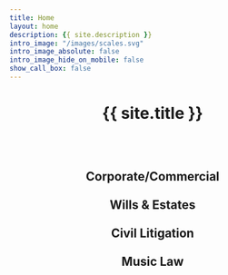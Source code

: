 ```yaml
---
title: Home
layout: home
description: {{ site.description }}
intro_image: "/images/scales.svg"
intro_image_absolute: false
intro_image_hide_on_mobile: false
show_call_box: false
---
```


<h1 style="text-align: center;"> {{ site.title }} </h1>

<br>
<br> 


<h2 style="text-align: center;">
Corporate/Commercial<br> <br>
Wills & Estates<br> <br>
Civil Litigation<br> <br>
Music Law
</h2>